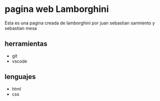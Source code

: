 # pagina web Lamborghini

Esta es una pagina creada de lamborghini por juan sebastian sarmiento y sebastian mesa
## herramientas
* git
* vscode
 
 ## lenguajes
 * html
 * css 

